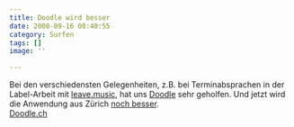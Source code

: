 ```yaml
---
title: Doodle wird besser
date: 2008-09-16 08:40:55
category: Surfen
tags: []
image: ''

---
```


Bei den verschiedensten Gelegenheiten, z.B. bei Terminabsprachen in der Label-Arbeit mit [leave.music](http://www.leavemusic.de), hat uns [Doodle](http://www.misantropolis.de/2008/01/kraut-doodle/) sehr geholfen. Und jetzt wird die Anwendung aus Zürich [noch besser](http://lifehacker.com/5049902/doodle-updates-with-power-features-facebook-integration).  
[Doodle.ch](http://doodle.ch/main.html)
